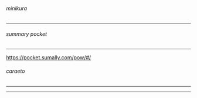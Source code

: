 ###### minikura
---



###### summary pocket
---
https://pocket.sumally.com/pow/#/


###### caraeto
---



---

```
```

```
```

```
```

